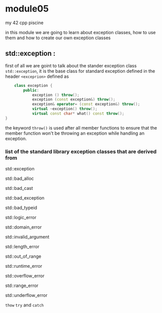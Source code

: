 # module05
my 42 cpp piscine

in this module we are going to learn about exception classes, how to use them and how to create our own exception classes

## std::exception :

first of all we are goint to talk about the stander exception class `std::exception`, it is the base class for standard exception defined in the header `<exceprion>` defined as

```c++
    class exception {
        public:
            exception () throw();
            exception (const exception&) throw();
            exception& operator= (const exception&) throw();
            virtual ~exception() throw();
            virtual const char* what() const throw();
}
```

the keyword `throw()` is used after all member functions to ensure that the member function won't be throwing an exception while handling an exception.

### list of the standard library exception classes that are derived from  
std::exception

std::bad_alloc

std::bad_cast

std::bad_exception

std::bad_typeid

std::logic_error

std::domain_error

std::invalid_argument

std::length_error

std::out_of_range

std::runtime_error

std::overflow_error

std::range_error

std::underflow_error


 `thow` `try` and `catch`

